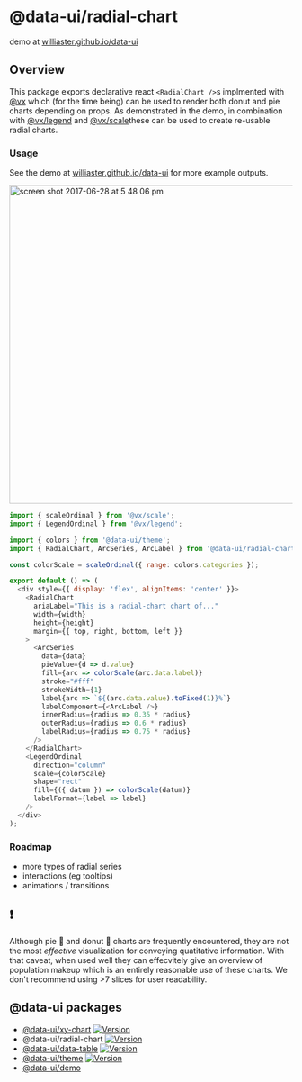# @data-ui/radial-chart

demo at [williaster.github.io/data-ui](https://williaster.github.io/data-ui)

## Overview
This package exports declarative react `<RadialChart />`s implmented with [@vx](vx-demo.now.sh) which (for the time being) can be used to render both donut and pie charts depending on props. As demonstrated in the demo, in combination with [@vx/legend](https://vx-demo.now.sh/legends) and [@vx/scale](https://github.com/hshoff/vx/tree/master/packages/vx-scale)these can be used to create re-usable radial charts.

### Usage
See the demo at [williaster.github.io/data-ui](https://williaster.github.io/data-ui) for more example outputs.

<img width="566" alt="screen shot 2017-06-28 at 5 48 06 pm" src="https://user-images.githubusercontent.com/4496521/27712141-839c1adc-5cda-11e7-829e-af3b6abb1bdc.png">

```js
import { scaleOrdinal } from '@vx/scale';
import { LegendOrdinal } from '@vx/legend';

import { colors } from '@data-ui/theme';
import { RadialChart, ArcSeries, ArcLabel } from '@data-ui/radial-chart';

const colorScale = scaleOrdinal({ range: colors.categories });

export default () => (
  <div style={{ display: 'flex', alignItems: 'center' }}>
    <RadialChart
      ariaLabel="This is a radial-chart chart of..."
      width={width}
      height={height}
      margin={{ top, right, bottom, left }}
    >
      <ArcSeries
        data={data}
        pieValue={d => d.value}
        fill={arc => colorScale(arc.data.label)}
        stroke="#fff"
        strokeWidth={1}
        label{arc => `${(arc.data.value).toFixed(1)}%`}
        labelComponent={<ArcLabel />}
        innerRadius={radius => 0.35 * radius}
        outerRadius={radius => 0.6 * radius}
        labelRadius={radius => 0.75 * radius}
      />
    </RadialChart>
    <LegendOrdinal
      direction="column"
      scale={colorScale}
      shape="rect"
      fill={({ datum }) => colorScale(datum)}
      labelFormat={label => label}
    />
  </div>
);

```

### Roadmap
- more types of radial series
- interactions (eg tooltips)
- animations / transitions

## :exclamation:
Although pie :cake: and donut :doughnut: charts are frequently encountered, they are not the most _effective_ visualization for conveying quatitative information. With that caveat, when used well they can effecvitely give an overview of population makeup which is an entirely reasonable use of these charts. We don't recommend using >7 slices for user readability.


## @data-ui packages
- [@data-ui/xy-chart](https://github.com/williaster/data-ui/tree/master/packages/xy-chart) [![Version](https://img.shields.io/npm/v/@data-ui/xy-chart.svg?style=flat)](https://img.shields.io/npm/v/@data-ui/xy-chart.svg?style=flat)
- @data-ui/radial-chart [![Version](https://img.shields.io/npm/v/@data-ui/radial-chart.svg?style=flat)](https://img.shields.io/npm/v/@data-ui/radial-chart.svg?style=flat)
- [@data-ui/data-table](https://github.com/williaster/data-ui/tree/master/packages/data-table) [![Version](https://img.shields.io/npm/v/@data-ui/data-table.svg?style=flat)](https://img.shields.io/npm/v/@data-ui/data-table.svg?style=flat)
- [@data-ui/theme](https://github.com/williaster/data-ui/tree/master/packages/theme) [![Version](https://img.shields.io/npm/v/@data-ui/theme.svg?style=flat)](https://img.shields.io/npm/v/@data-ui/theme.svg?style=flat)
- [@data-ui/demo](https://github.com/williaster/data-ui/tree/master/packages/demo)

